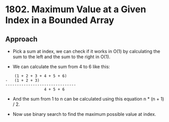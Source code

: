# 1802. Maximum Value at a Given Index in a Bounded Array

## Approach

 - Pick a sum at index, we can check if it works in O(1) by calculating the sum to the left and the sum to the right in O(1).

 - We can calculate the sum from 4 to 6 like this:
```
    (1 + 2 + 3 + 4 + 5 + 6)
-   (1 + 2 + 3)
-------------------------------
                 4 + 5 + 6
```

 - And the sum from 1 to n can be calculated using this equation n * (n + 1) / 2.

 - Now use binary search to find the maximum possible value at index.


<br></br>
